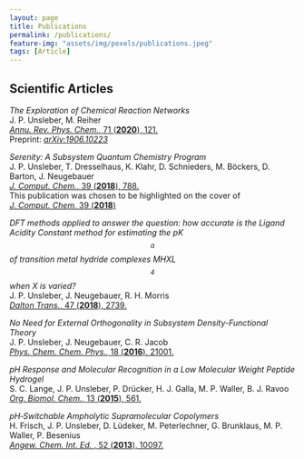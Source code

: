 ```yaml
---
layout: page
title: Publications
permalink: /publications/
feature-img: "assets/img/pexels/publications.jpeg"
tags: [Article]
---
```

## Scientific Articles
*The Exploration of Chemical Reaction Networks*  
J. P. Unsleber, M. Reiher  
[*Annu. Rev. Phys. Chem.*, 71 (**2020**), 121.](https://doi.org/10.1146/annurev-physchem-071119-040123)  
Preprint: [*arXiv:1906.10223*](https://arxiv.org/abs/1906.10223)  

*Serenity: A Subsystem Quantum Chemistry Program*  
J. P. Unsleber, T. Dresselhaus, K. Klahr, D. Schnieders, M. Böckers, D. Barton, J. Neugebauer  
[*J. Comput. Chem.*, 39 (**2018**), 788.](http://dx.doi.org/10.1002/jcc.25162)  
This publication was chosen to be highlighted on the cover of    
[*J. Comput. Chem.* 39 (**2018**)](http://dx.doi.org/10.1002/jcc.25216)  

*DFT methods applied to answer the question: how accurate is the Ligand Acidity Constant method for estimating the pK$$_a$$ of transition metal hydride complexes MHXL$$_4$$ when X is varied?*  
J. P. Unsleber, J. Neugebauer, R. H. Morris  
[*Dalton Trans.*, 47 (**2018**), 2739.](http://dx.doi.org/10.1039/C7DT03473C)

*No Need for External Orthogonality in Subsystem Density-Functional Theory*  
J. P. Unsleber, J. Neugebauer, C. R. Jacob  
[*Phys. Chem. Chem. Phys.*, 18 (**2016**), 21001.](https://doi.org/10.1039/C6CP00332J)  
  
*pH Response and Molecular Recognition in a Low Molecular Weight Peptide Hydrogel*  
S. C. Lange, J. P. Unsleber, P. Drücker, H. J. Galla, M. P. Waller, B. J. Ravoo    
[*Org. Biomol. Chem.*, 13 (**2015**), 561.](https://doi.org/10.1039/C4OB02069C)
  
*pH‐Switchable Ampholytic Supramolecular Copolymers*  
H. Frisch, J. P. Unsleber, D. Lüdeker, M. Peterlechner, G. Brunklaus, M. P. Waller, P. Besenius  
[*Angew. Chem. Int. Ed.* , 52 (**2013**), 10097.](https://doi.org/10.1002/anie.201303810)
  
